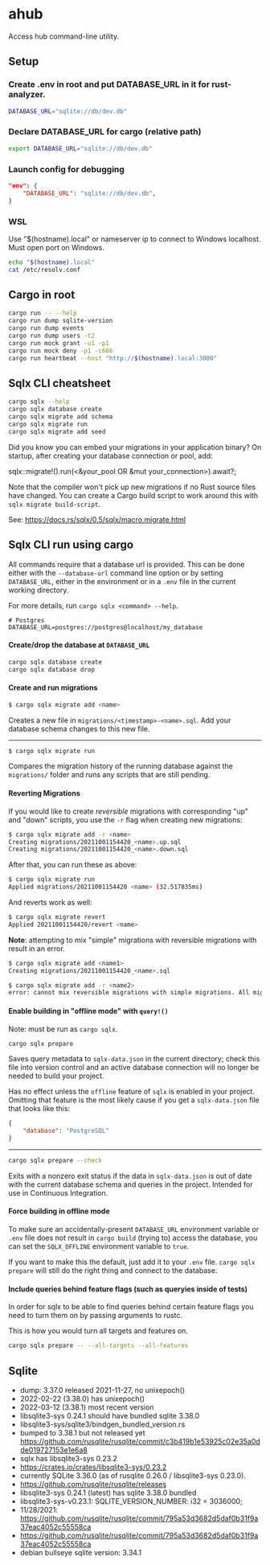 # ahub

Access hub command-line utility.

## Setup

### Create .env in root and put DATABASE_URL in it for rust-analyzer.
```bash
DATABASE_URL="sqlite://db/dev.db"
```

###  Declare DATABASE_URL for cargo (relative path)
```bash
export DATABASE_URL="sqlite://db/dev.db"
```

###  Launch config for debugging
```json
"env": {
    "DATABASE_URL": "sqlite://db/dev.db",
}
```

### WSL
Use "$(hostname).local" or nameserver ip to connect to Windows localhost. Must open port on Windows.
```bash
echo "$(hostname).local"
cat /etc/resolv.conf
```    

## Cargo in root
```bash
cargo run -- --help
cargo run dump sqlite-version   
cargo run dump events
cargo run dump users -t2
cargo run mock grant -u1 -p1
cargo run mock deny -p1 -c666
cargo run heartbeat --host "http://$(hostname).local:3000"
```

## Sqlx CLI cheatsheet
```bash
cargo sqlx --help
cargo sqlx database create
cargo sqlx migrate add schema
cargo sqlx migrate run
cargo sqlx migrate add seed
```
Did you know you can embed your migrations in your application binary?
On startup, after creating your database connection or pool, add:

sqlx::migrate!().run(<&your_pool OR &mut your_connection>).await?;

Note that the compiler won't pick up new migrations if no Rust source files have changed.
You can create a Cargo build script to work around this with `sqlx migrate build-script`.

See: https://docs.rs/sqlx/0.5/sqlx/macro.migrate.html

## Sqlx CLI run using cargo
All commands require that a database url is provided. This can be done either with the `--database-url` command line option or by setting `DATABASE_URL`, either in the environment or in a `.env` file
in the current working directory.

For more details, run `cargo sqlx <command> --help`.

```dotenv
# Postgres
DATABASE_URL=postgres://postgres@localhost/my_database
```

#### Create/drop the database at `DATABASE_URL`

```bash
cargo sqlx database create
cargo sqlx database drop
```

#### Create and run migrations

```bash
$ cargo sqlx migrate add <name>
```
Creates a new file in `migrations/<timestamp>-<name>.sql`. Add your database schema changes to
this new file.

---
```bash
$ cargo sqlx migrate run
```
Compares the migration history of the running database against the `migrations/` folder and runs
any scripts that are still pending.

#### Reverting Migrations

If you would like to create _reversible_ migrations with corresponding "up" and "down" scripts, you use the `-r` flag when creating new migrations:

```bash
$ cargo sqlx migrate add -r <name>
Creating migrations/20211001154420_<name>.up.sql
Creating migrations/20211001154420_<name>.down.sql
```

After that, you can run these as above:

```bash
$ cargo sqlx migrate run
Applied migrations/20211001154420 <name> (32.517835ms)
```

And reverts work as well:

```bash
$ cargo sqlx migrate revert
Applied 20211001154420/revert <name>
```

**Note**: attempting to mix "simple" migrations with reversible migrations with result in an error.

```bash
$ cargo sqlx migrate add <name1>
Creating migrations/20211001154420_<name>.sql

$ cargo sqlx migrate add -r <name2>
error: cannot mix reversible migrations with simple migrations. All migrations should be reversible or simple migrations
```

#### Enable building in "offline mode" with `query!()`

Note: must be run as `cargo sqlx`.

```bash
cargo sqlx prepare
```

Saves query metadata to `sqlx-data.json` in the current directory; check this file into version
control and an active database connection will no longer be needed to build your project.

Has no effect unless the `offline` feature of `sqlx` is enabled in your project. Omitting that
feature is the most likely cause if you get a `sqlx-data.json` file that looks like this:

```json
{
    "database": "PostgreSQL"
}
```

---

```bash
cargo sqlx prepare --check
```

Exits with a nonzero exit status if the data in `sqlx-data.json` is out of date with the current
database schema and queries in the project. Intended for use in Continuous Integration.

#### Force building in offline mode

To make sure an accidentally-present `DATABASE_URL` environment variable or `.env` file does not
result in `cargo build` (trying to) access the database, you can set the `SQLX_OFFLINE` environment
variable to `true`.

If you want to make this the default, just add it to your `.env` file. `cargo sqlx prepare` will
still do the right thing and connect to the database.

#### Include queries behind feature flags (such as queryies inside of tests)

In order for sqlx to be able to find queries behind certain feature flags you need to turn them
on by passing arguments to rustc.

This is how you would turn all targets and features on.
```bash
cargo sqlx prepare -- --all-targets --all-features
```

## Sqlite

- dump: 3.37.0 released 2021-11-27, no unixepoch()
- 2022-02-22 (3.38.0) has unixepoch()
- 2022-03-12 (3.38.1) most recent version
- libsqlite3-sys 0.24.1 should have bundled sqlite 3.38.0
- libsqlite3-sys/sqlite3/bindgen_bundled_version.rs
- bumped to 3.38.1 but not released yet https://github.com/rusqlite/rusqlite/commit/c3b419b1e53925c02e35a0dde019727153e1e6a8
- sqlx has libsqlite3-sys 0.23.2
- https://crates.io/crates/libsqlite3-sys/0.23.2
-  currently SQLite 3.36.0 (as of rusqlite 0.26.0 / libsqlite3-sys 0.23.0).
- https://github.com/rusqlite/rusqlite/releases
-  libsqlite3-sys 0.24.1 (latest) has sqlite 3.38.0 bundled
- libsqlite3-sys-v0.23.1: SQLITE_VERSION_NUMBER: i32 = 3036000;
- 11/28/2021: https://github.com/rusqlite/rusqlite/commit/795a53d3682d5daf0b31f9a37eac4052c55558ca
-  https://github.com/rusqlite/rusqlite/commit/795a53d3682d5daf0b31f9a37eac4052c55558ca
- debian bullseye sqlite version: 3.34.1